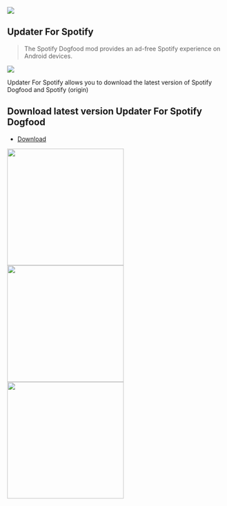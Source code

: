 ![](https://github.com/spotify-dogfood/updater-for-spotify/blob/master/app/src/main/res/mipmap-xxxhdpi/ic_launcher.png)
## Updater For Spotify 
> The Spotify Dogfood mod provides an ad-free Spotify experience on Android devices.

<a target="_blank" href="https://www.paypal.me/2Ra66it" title="Donate using PayPal"><img src="https://img.shields.io/badge/paypal-donate-yellow.svg" /></a>

Updater For Spotify allows you to download the latest version of Spotify Dogfood and Spotify (origin)

## Download latest version Updater For Spotify Dogfood
* [Download](https://github.com/spotify-dogfood/updater-for-spotify/raw/master/app/app-release.apk)


<img src="https://github.com/spotify-dogfood/updater-for-spotify/raw/master/screenshots/Screenshot_1508176066.png" width="270"> <img src="https://github.com/spotify-dogfood/updater-for-spotify/raw/master/screenshots/Screenshot_1508176076.png" width="270"> <img src="https://github.com/spotify-dogfood/updater-for-spotify/raw/master/screenshots/Screenshot_1506939807.png" width="270">
